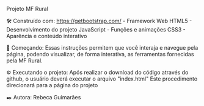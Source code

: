 
Projeto  MF Rural

🛠️ Construído com:
https://getbootstrap.com/ - Framework Web 
HTML5 - Desenvolvimento do projeto
JavaScript - Funções e animações
CSS3 - Aparência e conteúdo interativo

🚀 Começando:
Essas instruções permitem que você interaja e navegue pela página,
podendo visualizar, de forma interativa, as ferramentas fornecidas pela MF Rural.

⚙️ Executando o projeto:
Após realizar o download do código através do github, o usuário deverá executar o arquivo "index.html"
Este procedimento direcionará para a página do projeto

✒️ Autora:
Rebeca Guimarães
